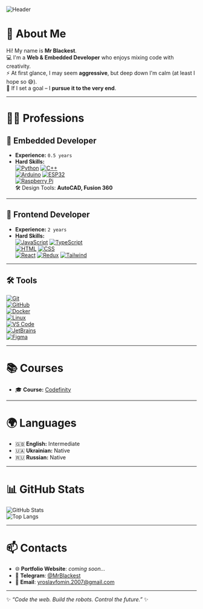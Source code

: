 ![Header](https://media.tenor.com/6sjd441LIRIAAAAd/future.gif)

# 👋 About Me  
Hi! My name is **Mr Blackest**.  
💻 I'm a **Web & Embedded Developer** who enjoys mixing code with creativity.  
⚡ At first glance, I may seem **aggressive**, but deep down I'm calm (at least I hope so 😅).  
🎯 If I set a goal – I **pursue it to the very end**.  

---

# 👨‍💻 Professions  

## 🔹 Embedded Developer  
- **Experience:** `0.5 years`  
- **Hard Skills:**  
  [![Python](https://img.shields.io/badge/-Python-090909?style=for-the-badge&logo=Python)](https://ru.wikipedia.org/wiki/Python)
  [![C++](https://img.shields.io/badge/-C++-090909?style=for-the-badge&logo=C%2B%2B)](https://ru.wikipedia.org/wiki/C%2B%2B)  
  [![Arduino](https://img.shields.io/badge/-Arduino-090909?style=for-the-badge&logo=Arduino)](https://www.arduino.cc/) 
  [![ESP32](https://img.shields.io/badge/-ESP32-090909?style=for-the-badge&logo=espressif)](https://www.espressif.com/)  
  [![Raspberry Pi](https://img.shields.io/badge/-Raspberry%20Pico-090909?style=for-the-badge&logo=raspberrypi)](https://www.raspberrypi.com/)  
  🛠️ Design Tools: **AutoCAD, Fusion 360**  

---

## 🔹 Frontend Developer  
- **Experience:** `2 years`  
- **Hard Skills:**  
  [![JavaScript](https://img.shields.io/badge/-JavaScript-090909?style=for-the-badge&logo=javascript)](https://ru.wikipedia.org/wiki/JavaScript)
  [![TypeScript](https://img.shields.io/badge/-TypeScript-090909?style=for-the-badge&logo=typescript)](https://ru.wikipedia.org/wiki/TypeScript)  
  [![HTML](https://img.shields.io/badge/-HTML-090909?style=for-the-badge&logo=html5)](https://ru.wikipedia.org/wiki/HTML) 
  [![CSS](https://img.shields.io/badge/-CSS-090909?style=for-the-badge&logo=css3)](https://ru.wikipedia.org/wiki/CSS)  
  [![React](https://img.shields.io/badge/-React-090909?style=for-the-badge&logo=react)](https://react.dev/) 
  [![Redux](https://img.shields.io/badge/-Redux-090909?style=for-the-badge&logo=redux)](https://redux.js.org/) 
  [![Tailwind](https://img.shields.io/badge/-Tailwind-090909?style=for-the-badge&logo=tailwindcss)](https://tailwindcss.com/)  

---

## 🛠️ Tools  

[![Git](https://img.shields.io/badge/-Git-090909?style=for-the-badge&logo=git)](https://git-scm.com/)  
[![GitHub](https://img.shields.io/badge/-GitHub-090909?style=for-the-badge&logo=github)](https://github.com/)  
[![Docker](https://img.shields.io/badge/-Docker-090909?style=for-the-badge&logo=docker)](https://www.docker.com/)  
[![Linux](https://img.shields.io/badge/-Linux-090909?style=for-the-badge&logo=linux)](https://www.linux.org/)  
[![VS Code](https://img.shields.io/badge/-VS%20Code-090909?style=for-the-badge&logo=visualstudiocode)](https://code.visualstudio.com/)  
[![JetBrains](https://img.shields.io/badge/-JetBrains-090909?style=for-the-badge&logo=jetbrains)](https://www.jetbrains.com/)  
[![Figma](https://img.shields.io/badge/-Figma-090909?style=for-the-badge&logo=figma)](https://www.figma.com/)  

---

# 📚 Courses  
- 🎓 **Course:** [Codefinity](https://codefinity.com/)  

---

# 🌍 Languages  
- 🇬🇧 **English:** Intermediate
- 🇺🇦 **Ukrainian:** Native  
- 🇷🇺 **Russian:** Native  

---

# 📊 GitHub Stats  

![GitHub Stats](https://github-readme-stats.vercel.app/api?username=mrblackest&show_icons=true&theme=radical)  
![Top Langs](https://github-readme-stats.vercel.app/api/top-langs/?username=mrblackest&layout=compact&theme=radical)

---

# 📫 Contacts  
- 🌐 **Portfolio Website**: _coming soon..._  
- 💬 **Telegram**: [@MrBlackest](https://t.me/MrBlackest)  
- 📧 **Email**: yroslavfomin.2007@gmail.com 

---

✨ *“Code the web. Build the robots. Control the future.”* ✨
